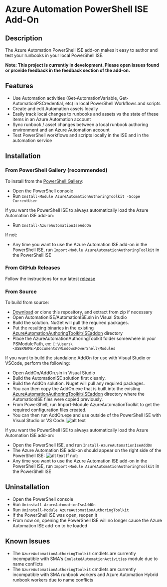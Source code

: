 
# Azure Automation PowerShell ISE Add-On

## Description

The Azure Automation PowerShell ISE add-on makes it easy to author and test your runbooks in your local PowerShell ISE.

**Note: This project is currently in development. Please open issues found or provide feedback in the feedback section of the add-on.**

## Features
* Use Automation activities (Get-AutomationVariable, Get-AutomationPSCredential, etc) in local PowerShell Workflows and scripts
* Create and edit Automation assets locally
* Easily track local changes to runbooks and assets vs the state of these items in an Azure Automation account
* Sync runbook / asset changes between a local runbook authoring environment and an Azure Automation account
* Test PowerShell workflows and scripts locally in the ISE and in the automation service


## Installation

### From PowerShell Gallery (recommended)
To install from the [PowerShell Gallery](https://www.powershellgallery.com/packages/AzureAutomationAuthoringToolkit/):
* Open the PowerShell console
* Run `Install-Module AzureAutomationAuthoringToolkit -Scope CurrentUser`

If you want the PowerShell ISE to always automatically load the Azure Automation ISE add-on:
* Run `Install-AzureAutomationIseAddOn`

If not:
* Any time you want to use the Azure Automation ISE add-on in the PowerShell ISE, run `Import-Module AzureAutomationAuthoringToolkit` in the PowerShell ISE

### From GitHub Releases
Follow the instructions for our latest [release](https://github.com/azureautomation/azure-automation-ise-addon/releases)

### From Source
To build from source:
* [Download](https://github.com/azureautomation/azure-automation-ise-addon/archive/master.zip) or clone this repository, and extract from zip if necessary
* Open AutomationISE/AutomationISE.sln in Visual Studio
* Build the solution. NuGet will pull the required packages.
* Put the resulting binaries in the existing [AzureAutomationAuthoringToolkit/ISEaddon](https://github.com/azureautomation/azure-automation-ise-addon/tree/master/AzureAutomationAuthoringToolkit/ISEaddon) directory 
* Place the AzureAutomationAuthoringToolkit folder somewhere in your PSModulePath, ex: `C:\Users\<USERNAME>\Documents\WindowsPowerShell\Modules`

If you want to build the standalone AddOn for use with Visual Studio or VSCode, perform the following:
* Open AddOn/AddOn.sln in Visual Studio
* Build the AutomationISE solution first cleanly.
* Build the AddOn solution. Nuget will pull any required packages.
* You can then copy the AddOn.exe that is built into the existing [AzureAutomationAuthoringToolkit/ISEaddon](https://github.com/azureautomation/azure-automation-ise-addon/tree/master/AzureAutomationAuthoringToolkit/ISEaddon) directory where the AutomationISE files were copied previously. 
* From PowerShell, run Import-Module AzureAutomationToolkit to get the required configuration files created.
* You can then run AddOn.exe and use outside of the PowerShell ISE with Visual Studio or VS Code.
![alt text](https://github.com/azureautomation/azure-automation-ise-addon/blob/master/Screenshots/VSCodeAddOn.png " Azure Automation Add-On")

If you want the PowerShell ISE to always automatically load the Azure Automation ISE add-on:
* Open the PowerShell ISE, and run `Install-AzureAutomationIseAddOn`
* The Azure Automation ISE add-on should appear on the right side of the PowerShell ISE:
![alt text](https://github.com/azureautomation/azure-automation-ise-addon/blob/master/Screenshots/Automation-Add-On.png " Azure Automation Add-On")
If not:
* Any time you want to use the Azure Automation ISE add-on in the PowerShell ISE, run `Import-Module AzureAutomationAuthoringToolkit` in the PowerShell ISE


## Uninstallation

* Open the PowerShell console
* Run `Uninstall-AzureAutomationIseAddOn`
* Run `Uninstall-Module AzureAutomationAuthoringToolkit`
* If the PowerShell ISE was open, reopen it
* From now on, opening the PowerShell ISE will no longer cause the Azure Automation ISE add-on to be loaded

## Known Issues
* The `AzureAutomationAuthoringToolkit` cmdlets are currently incompatible with SMA's `EmulatedAutomationActivities` module due to name conflicts
* The `AzureAutomationAuthoringToolkit` cmdlets are currently incompatible with SMA runbook workers and Azure Automation Hybrid runbook workers due to name conflicts

